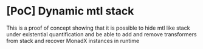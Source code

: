 # [PoC] Dynamic mtl stack

This is a proof of concept showing that it is possible to hide mtl like stack under existential quantification and be able to add and remove transformers from stack and recover MonadX instances in runtime

